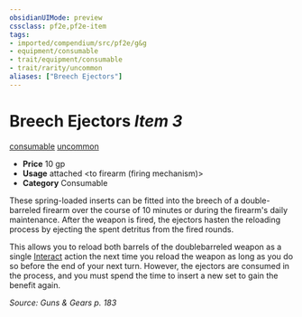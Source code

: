```yaml
---
obsidianUIMode: preview
cssclass: pf2e,pf2e-item
tags:
- imported/compendium/src/pf2e/g&g
- equipment/consumable
- trait/equipment/consumable
- trait/rarity/uncommon
aliases: ["Breech Ejectors"]
---
```

# Breech Ejectors *Item 3*  
[consumable](consumable.md)  [uncommon](uncommon.md)  

- **Price** 10 gp
- **Usage** attached <to firearm (firing mechanism)>
- **Category** Consumable

These spring-loaded inserts can be fitted into the breech of a double-barreled firearm over the course of 10 minutes or during the firearm's daily maintenance. After the weapon is fired, the ejectors hasten the reloading process by ejecting the spent detritus from the fired rounds.

This allows you to reload both barrels of the doublebarreled weapon as a single [Interact](interact.md) action the next time you reload the weapon as long as you do so before the end of your next turn. However, the ejectors are consumed in the process, and you must spend the time to insert a new set to gain the benefit again.

*Source: Guns & Gears p. 183*